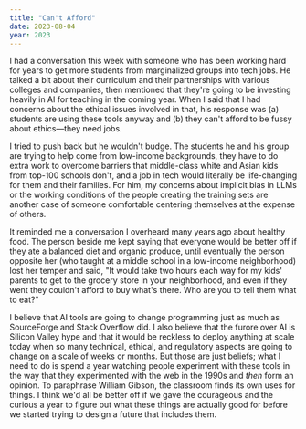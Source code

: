 ```yaml
---
title: "Can't Afford"
date: 2023-08-04
year: 2023
---
```


I had a conversation this week with someone who has been working hard for years
to get more students from marginalized groups into tech jobs.
He talked a bit about their curriculum and their partnerships with various colleges and companies,
then mentioned that they're going to be investing heavily in AI for teaching in the coming year.
When I said that I had concerns about the ethical issues involved in that,
his response was (a) students are using these tools anyway
and (b) they can't afford to be fussy about ethics—they need jobs.

I tried to push back but he wouldn't budge.
The students he and his group are trying to help come from low-income backgrounds,
they have to do extra work
to overcome barriers that middle-class white and Asian kids from top-100 schools don't,
and a job in tech would literally be life-changing for them and their families.
For him,
my concerns about implicit bias in LLMs or the working conditions of the people creating the training sets
are another case of someone comfortable centering themselves at the expense of others.

It reminded me a conversation I overheard many years ago about healthy food.
The person beside me kept saying that
everyone would be better off if they ate a balanced diet and organic produce,
until eventually the person opposite her
(who taught at a middle school in a low-income neighborhood)
lost her temper and said,
"It would take two hours each way for my kids' parents
to get to the grocery store in your neighborhood,
and even if they went they couldn't afford to buy what's there.
Who are you to tell them what to eat?"

I believe that AI tools are going to change programming
just as much as SourceForge and Stack Overflow did.
I also believe that the furore over AI is Silicon Valley hype
and that it would be reckless to deploy anything at scale today
when so many technical, ethical, and regulatory aspects
are going to change on a scale of weeks or months.
But those are just beliefs;
what I need to do is spend a year watching people experiment with these tools
in the way that they experimented with the web in the 1990s
and *then* form an opinion.
To paraphrase William Gibson,
the classroom finds its own uses for things.
I think we'd all be better off if we gave the courageous and the curious
a year to figure out what these things are actually good for
before we started trying to design a future that includes them.
